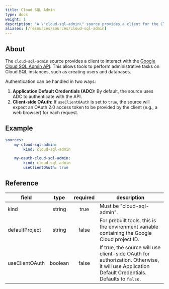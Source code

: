 ```yaml
---
title: Cloud SQL Admin
type: docs
weight: 1
description: "A \"cloud-sql-admin\" source provides a client for the Cloud SQL Admin API.\n"
aliases: [/resources/sources/cloud-sql-admin]
---
```


## About

The `cloud-sql-admin` source provides a client to interact with the [Google
Cloud SQL Admin API](https://cloud.google.com/sql/docs/mysql/admin-api/v1). This
allows tools to perform administrative tasks on Cloud SQL instances, such as
creating users and databases.

Authentication can be handled in two ways:

1.  **Application Default Credentials (ADC):** By default, the source uses ADC
    to authenticate with the API.
2.  **Client-side OAuth:** If `useClientOAuth` is set to `true`, the source will
    expect an OAuth 2.0 access token to be provided by the client (e.g., a web
    browser) for each request.

## Example

```yaml
sources:
    my-cloud-sql-admin:
        kind: cloud-sql-admin

    my-oauth-cloud-sql-admin:
        kind: cloud-sql-admin
        useClientOAuth: true
```

## Reference

| **field**      | **type** | **required** | **description**                                                                                                                                |
| -------------- | :------: | :----------: | ---------------------------------------------------------------------------------------------------------------------------------------------- |
| kind           |  string  |     true     | Must be "cloud-sql-admin".                                                                                                                     |
| defaultProject |  string  |     false    | For prebuilt tools, this is the environment variable containing the Google Cloud project ID.                                                   |
| useClientOAuth |  boolean |     false    | If true, the source will use client-side OAuth for authorization. Otherwise, it will use Application Default Credentials. Defaults to `false`. |
